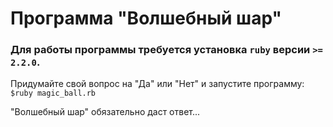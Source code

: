 # Программа "Волшебный шар"
### Для работы программы требуется установка `ruby` версии `>= 2.2.0`.
Придумайте свой вопрос на "Да" или "Нет" и запустите программу: `$ruby magic_ball.rb`

"Волшебный шар" обязательно даст ответ...
